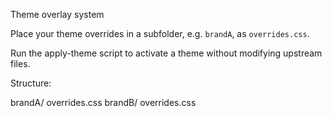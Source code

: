 Theme overlay system

Place your theme overrides in a subfolder, e.g. `brandA`, as `overrides.css`.

Run the apply-theme script to activate a theme without modifying upstream files.

Structure:

brandA/
  overrides.css
brandB/
  overrides.css












